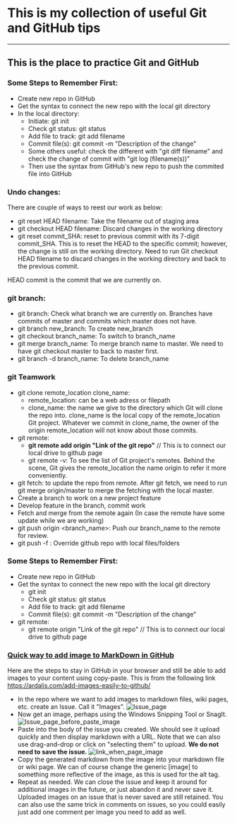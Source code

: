 # This is my collection of useful Git and GitHub tips
---
This is the place to practice Git and GitHub
---
### Some Steps to Remember First:
- Create new repo in GitHub
- Get the syntax to connect the new repo with the local git directory
- In the local directory:
  - Initiate: git init
  - Check git status: git status
  - Add file to track: git add filename
  - Commit file(s): git commit -m "Description of the change"
  - Some others useful: check the different with "git diff filename" and check the change of commit with "git log (filename(s))"
  - Then use the syntax from GitHub's new repo to push the commited file into GitHub

### Undo changes:
There are couple of ways to reest our work as below:
- git reset HEAD filename: Take the filename out of staging area
- git checkout HEAD filename: Discard changes in the working directory
- git reset commit_SHA: reset to previous commit with its 7-digit commit_SHA. This is to reset the HEAD to the specific commit; however, the change is still on the working directory. Need to run Git checkout HEAD filename to discard changes in the working directory and back to the previous commit.

HEAD commit is the commit that we are currently on.

### git branch:
- git branch: Check what branch we are currently on. Branches have commits of master and commits which master does not have.
- git branch new_branch: To create new_branch
- git checkout branch_name: To switch to branch_name
- git merge branch_name: To merge branch name to master. We need to have git checkout master to back to master first.
- git branch -d branch_name: To delete branch_name

### git Teamwork
- git clone remote_location clone_name:
  - remote_location: can be a web adress or filepath
  - clone_name: the name we give to the directory which Git will clone the repo into. clone_name is the local copy of the remote_location Git project. Whatever we commit in clone_name, the owner of the origin remote_location will not know about those commits.
- git remote:
  - **git remote add origin "Link of the git repo"** // This is to connect our local drive to github page
  - git remote -v: To see the list of Git project's remotes. Behind the scene, Git gives the remote_location the name origin to refer it more conveniently.
- git fetch: to update the repo from remote. After git fetch, we need to run git merge origin/master to merge the fetching with the local master.
- Create a branch to work on a new project feature
- Develop feature in the branch, commit work
- Fetch and merge from the remote again (In case the remote have some update while we are working)
- git push origin <branch_name>: Push our branch_name to the remote for review.
- git push -f <remote> <branch>: Override github repo with local files/folders

### Some Steps to Remember First:
- Create new repo in GitHub
- Get the syntax to connect the new repo with the local git directory
  - git init
  - Check git status: git status
  - Add file to track: git add filename
  - Commit file(s): git commit -m "Description of the change"
- git remote:
  - git remote origin "Link of the git repo" // This is to connect our local drive to github page

 ### [Quick way to add image to MarkDown in GitHub](https://ardalis.com/add-images-easily-to-github/)
  Here are the steps to stay in GitHub in your browser and still be able to add images to your content using copy-paste. This is from the following link https://ardalis.com/add-images-easily-to-github/
- In the repo where we want to add images to markdown files, wiki pages, etc. create an Issue. Call it "Images".
  ![Issue_page](https://user-images.githubusercontent.com/79841341/124356726-3502d200-dc4a-11eb-852a-6fd6bb8b505e.png)
- Now get an image, perhaps using the Windows Snipping Tool or SnagIt.
  ![Issue_page_before_paste_image](https://user-images.githubusercontent.com/79841341/124356764-70050580-dc4a-11eb-8b63-a408befa2ada.png)
- Paste into the body of the issue you created. We should see it upload quickly and then display markdown with a URL. Note that we can also use drag-and-drop or click on "selecting them" to upload. **We do not need to save the issue.**
![link_when_page_image](https://user-images.githubusercontent.com/79841341/124356826-cffbac00-dc4a-11eb-8126-c27383ed8097.png)
- Copy the generated markdown from the image into your markdown file or wiki page. We can of course change the generic [image] to something more reflective of the image, as this is used for the alt tag.
- Repeat as needed. We can close the issue and keep it around for additional images in the future, or just abandon it and never save it. Uploaded images on an issue that is never saved are still retained. You can also use the same trick in comments on issues, so you could easily just add one comment per image you need to add as well.
